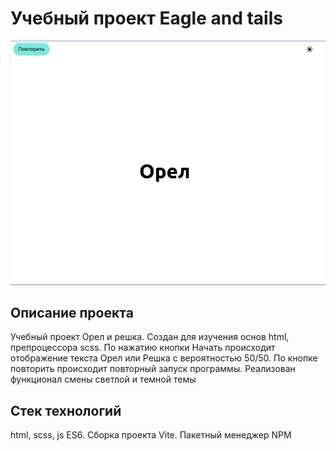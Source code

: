# Учебный проект Eagle and tails

![Eagle and tails screen](./public/eagle_and_tails_screen.png)

## Описание проекта
Учебный проект Орел и решка. Создан для изучения основ html, препроцессора scss. По нажатию кнопки Начать происходит отображение текста Орел или Решка с вероятностью 50/50. По кнопке повторить происходит повторный запуск программы. Реализован функционал смены светлой и темной темы

## Стек технологий
html, scss, js ES6. Сборка проекта Vite. Пакетный менеджер NPM